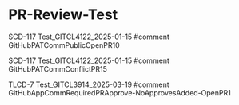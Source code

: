 # PR-Review-Test

SCD-117 Test_GITCL4122_2025-01-15 #comment GitHubPATCommPublicOpenPR10

SCD-117 Test_GITCL4122_2025-01-15 #comment GitHubPATCommConflictPR15

TLCD-7 Test_GITCL3914_2025-03-19 #comment GitHubAppCommRequiredPRApprove-NoApprovesAdded-OpenPR1




